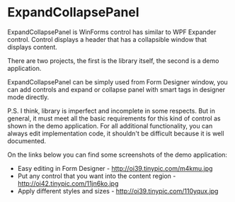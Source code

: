 ExpandCollapsePanel
====================
ExpandCollapsePanel is WinForms control has similar to WPF Expander control. 
Control displays a header that has a collapsible window that displays content. 

There are two projects, the first is the library itself, the second is a demo application.

ExpandCollapsePanel can be simply used from Form Designer window, you can add controls and expand or collapse panel with smart tags in designer mode directly.

P.S. I think, library is imperfect and incomplete in some respects. But in general, it must meet all the basic requirements for this kind of control as shown in the demo application. For all additional functionality, you can always edit implementation code, it shouldn't be difficult because it is well documented.

On the links below you can find some screenshots of the demo application:
 - Easy editing in Form Designer - http://oi39.tinypic.com/m4kmu.jpg
 - Put any control that you want into the content region - http://oi42.tinypic.com/11jn6ko.jpg
 - Apply different styles and sizes - http://oi39.tinypic.com/110yqux.jpg